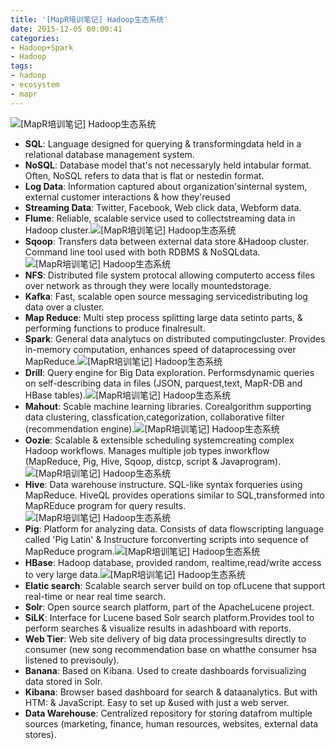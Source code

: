 ```yaml
---
title: '[MapR培训笔记] Hadoop生态系统'
date: 2015-12-05 00:00:41
categories: 
- Hadoop+Spark
- Hadoop
tags: 
- hadoop
- ecosystem
- mapr
---
```

![[MapR培训笔记] Hadoop生态系统](/images/2015/12/0026uWfMgy6Y7Tkt7mnbf.jpg)
- **SQL**: Language designed for querying &amp; transformingdata held in a relational database management system.
- **NoSQL**: Database model that's not necessaryly held intabular format. Often, NoSQL refers to data that is flat or nestedin format.
- **Log Data**: Information captured about organization'sinternal system, external customer interactions &amp; how they'reused
- **Streaming Data**: Twitter, Facebook, Web click data, Webform data.
- **Flume**: Reliable, scalable service used to collectstreaming data in Hadoop cluster.![[MapR培训笔记] Hadoop生态系统](/images/2015/12/0026uWfMgy6Y9hCEhQQ50.png)
- **Sqoop**: Transfers data between external data store &amp;Hadoop cluster. Command line tool used with both RDBMS &amp; NoSQLdata.![[MapR培训笔记] Hadoop生态系统](/images/2015/12/0026uWfMgy6Y9hTkSk4a4.png)
- **NFS**: Distributed file system protocal allowing computerto access files over network as through they were locally mountedstorage.
- **Kafka**: Fast, scalable open source messaging servicedistributing log data over a cluster.
- **Map Reduce**: Multi step process splitting large data setinto parts, &amp; performing functions to produce finalresult.
- **Spark**: General data analytucs on distributed computingcluster. Provides in-memory computation, enhances speed of dataprocessing over MapReduce.![[MapR培训笔记] Hadoop生态系统](/images/2015/12/0026uWfMgy6Y9jQQIj6d0.png)
- **Drill**: Query engine for Big Data exploration. Performsdynamic queries on self-describing data in files (JSON, parquest,text, MapR-DB and HBase tables).![[MapR培训笔记] Hadoop生态系统](/images/2015/12/0026uWfMgy6Y9jyWV6Rbd.png)
- **Mahout**: Scable machine learning libraries. Corealgorithm supporting data clustering, classfication,categorization, collaborative filter (recommendation engine).![[MapR培训笔记] Hadoop生态系统](/images/2015/12/0026uWfMgy6Y9jfpK2p55.png)
- **Oozie**: Scalable &amp; extensible scheduling systemcreating complex Hadoop workflows. Manages multiple job types inworkflow (MapReduce, Pig, Hive, Sqoop, distcp, script &amp; Javaprogram).![[MapR培训笔记] Hadoop生态系统](/images/2015/12/0026uWfMgy6Y9iLuMbv89.png)
- **Hive**: Data warehouse instructure. SQL-like syntax forqueries using MapReduce. HiveQL provides operations similar to SQL,transformed into MapREduce program for query results.![[MapR培训笔记] Hadoop生态系统](/images/2015/12/0026uWfMgy6Y9iw8hgnfb.png)
- **Pig**: Platform for analyzing data. Consists of data flowscripting language called 'Pig Latin' &amp; Instructure forconverting scripts into sequence of MapReduce program.![[MapR培训笔记] Hadoop生态系统](/images/2015/12/0026uWfMgy6Y9j53P8Y10.png)
- **HBase**: Hadoop database, provided random, realtime,read/write access to very large data.![[MapR培训笔记] Hadoop生态系统](/images/2015/12/0026uWfMgy6Y9ikyXBV4b.png)
- **Elatic search**: Scalable search server build on top ofLucene that support real-time or near real time search.
- **Solr**: Open source search platform, part of the ApacheLucene project.
- **SiLK**: Interface for Lucene based Solr search platform.Provides tool to perform searches &amp; visualize results in adashboard with reports.
- **Web Tier**: Web site delivery of big data processingresults directly to consumer (new song recommendation base on whatthe consumer hsa listened to previsouly).
- **Banana**: Based on Kibana. Used to create dashboards forvisualizing data stored in Solr.
- **Kibana**: Browser based dashboard for search &amp; dataanalytics. But with HTM: &amp; JavaScript. Easy to set up &amp;used with just a web server.
- **Data Warehouse**: Centralized repository for storing datafrom multiple sources (marketing, finance, human resources, websites, external data stores).